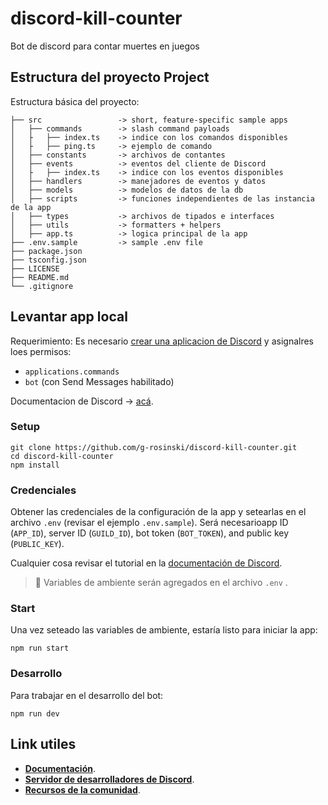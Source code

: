 # discord-kill-counter
Bot de discord para contar muertes en juegos

## Estructura del proyecto Project
Estructura básica del proyecto:

```
├── src                 -> short, feature-specific sample apps
│   ├── commands        -> slash command payloads
│   ├   ├── index.ts    -> indice con los comandos disponibles
│   ├   ├── ping.ts     -> ejemplo de comando
│   ├── constants       -> archivos de contantes
│   ├── events          -> eventos del cliente de Discord
│   ├   ├── index.ts    -> indice con los eventos disponibles
│   ├── handlers        -> manejadores de eventos y datos 
│   ├── models          -> modelos de datos de la db 
│   ├── scripts         -> funciones independientes de las instancia de la app
│   ├── types           -> archivos de tipados e interfaces
│   ├── utils           -> formatters + helpers
│   ├── app.ts          -> logica principal de la app
├── .env.sample         -> sample .env file
├── package.json
├── tsconfig.json
├── LICENSE
├── README.md
└── .gitignore
```

## Levantar app local

Requerimiento: Es necesario [crear una aplicacion de Discord](https://discord.com/developers/applications) y asignalres loes permisos:
- `applications.commands`
- `bot` (con Send Messages habilitado)

Documentacion de Discord -> [acá](https://discord.com/developers/docs/getting-started).
### Setup

```
git clone https://github.com/g-rosinski/discord-kill-counter.git
cd discord-kill-counter
npm install
```
### Credenciales

Obtener las credenciales de la configuración de la app y setearlas en el archivo `.env` (revisar el ejemplo `.env.sample`). Será necesarioapp ID (`APP_ID`), server ID (`GUILD_ID`), bot token (`BOT_TOKEN`), and public key (`PUBLIC_KEY`).

Cualquier cosa revisar el tutorial en la [documentación de Discord](https://discord.com/developers/docs/tutorials/hosting-on-cloudflare-workers#creating-an-app-on-discord).

> 🔑 Variables de ambiente serán agregados en el archivo `.env` .

### Start

Una vez seteado las variables de ambiente, estaría listo para iniciar la app:

```
npm run start
```

### Desarrollo

Para trabajar en el desarrollo del bot:

```
npm run dev
```

## Link utiles
- **[Documentación](https://discord.com/developers/docs/intro)**.
- **[Servidor de desarrolladores de Discord](https://discord.gg/discord-developers)**.
- **[Recursos de la comunidad](https://discord.com/developers/docs/topics/community-resources#community-resources)**.